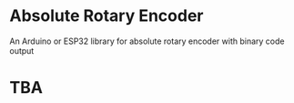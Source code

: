 # Absolute Rotary Encoder
An Arduino or ESP32 library for absolute rotary encoder with binary code output

# TBA
